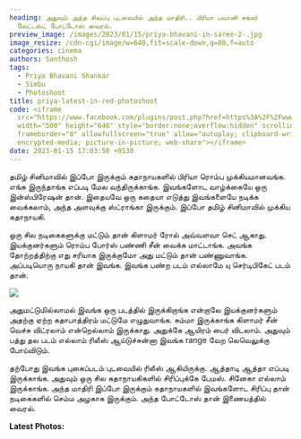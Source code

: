 ```yaml
---
heading: அதுவும் அந்த சிவப்பு புடவையில் அந்த மாதிரி.. பிரியா பவானி சங்கர்
  லேட்டஸ்ட் போட்டோஸ் வைரல்.
preview_image: /images/2023/01/15/priya-bhavani-in-saree-2-.jpg
image_resize: /cdn-cgi/image/w=640,fit=scale-down,q=80,f=auto
categories: cinema
authors: Santhosh
tags:
  - Priya Bhavani Shankar
  - Simbu
  - Photoshoot
title: priya-latest-in-red-photoshoot
code: <iframe
  src="https://www.facebook.com/plugins/post.php?href=https%3A%2F%2Fwww.facebook.com%2Fbujjibabu.buddy%2Fposts%2Fpfbid0nFcyXKu7TeG618rhW3px4tG2UgT98arxgJSx4tDvmDFVpcM6VU4EV1oFHpCjoDcGl&show_text=true&width=500"
  width="500" height="646" style="border:none;overflow:hidden" scrolling="no"
  frameborder="0" allowfullscreen="true" allow="autoplay; clipboard-write;
  encrypted-media; picture-in-picture; web-share"></iframe>
date: 2023-01-15 17:03:50 +0530
---
```



தமிழ் சினிமாவில் இப்போ இருக்கும் கதாநாயகளில் பிரியா ரொம்ப முக்கியமானவங்க. எங்க இருந்தாங்க எப்படி மேல வந்திருக்காங்க. இவங்களோட வாழ்க்கையே ஒரு இன்ஸ்பிரேஷன் தான். இதையவே ஒரு கதையா எடுத்து இவங்களையே நடிக்க வைக்கலாம், அந்த அளவுக்கு ஸ்ட்ராங்கா இருக்கும். இப்போ தமிழ் சினிமாவில் முக்கிய கதாநாயகி.

ஒரு சில நடிகைகளுக்கு மட்டும் தான் கிளாமர் ரோல் அவ்வளவா செட் ஆகாது. இயக்குனர்களும் ரொம்ப போர்ஸ் பண்ணி சீன் வைக்க மாட்டாங்க. அவங்க தோற்றத்திற்கு எது சரியாக இருக்குமோ அது மட்டும் தான் பண்ணுவாங்க. அப்படியொரு நாயகி தான் இவங்க. இவங்க பண்ற படம் எல்லாமே யு செர்டிபிகேட் படம் தான்.

![](/images/2023/01/15/priya-bhavani-in-saree-1-.jpg)

அதுமட்டுமில்லாமல் இவங்க ஒரு படத்தில் இருக்கிறாங்க என்றாலே இயக்குனர்களும் அதற்கு ஏற்ற கதாபாத்திரம் மட்டுமே எழுதுவாங்க. சும்மா இருக்காங்க கிளாமர் சீன் வெச்சு விட்ரலாம் என்றெல்லாம் இருக்காது. அதுக்கே ஆயிரம் பைர் விடலாம். அதுவும் பத்து தல படம் எல்லாம் ரிலீஸ் ஆய்டுச்சுன்னா இவங்க range வேற லெவெலுக்கு போய்விடும்.

தற்போது இவங்க புகைப்படம் புடவையில் ரிலீஸ் ஆகியிருக்கு. ஆத்தாடி ஆத்தா எப்படி இருக்காங்க. அதுவும் ஒரு சில கதாநாயகிகளில் சிரிப்புக்கே பேமஸ். சினேகா எல்லாம் இருக்காங்க. அந்த மாதிரி இப்போ இருக்கும் கதாநாயகளில் இவங்களோட சிரிப்பு தான் நடிகைகளில் செம்ம அழகாக இருக்கும். அந்த போட்டோஸ் தான் இணையத்தில் வைரல்.  

**L﻿atest Photos:**